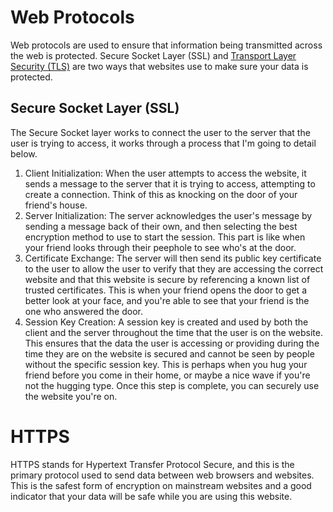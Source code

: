 # Web Protocols
Web protocols are used to ensure that information being transmitted across the web is protected. Secure Socket Layer (SSL) and [Transport Layer Security (TLS)](Encryption.md) are two ways that websites use to make sure your data is protected. 

## Secure Socket Layer (SSL)
The Secure Socket layer works to connect the user to the server that the user is trying to access, it works through a process that I'm going to detail below.
1. Client Initialization: When the user attempts to access the website, it sends a message to the server that it is trying to access, attempting to create a connection. Think of this as knocking on the door of your friend's house.
2. Server Initialization: The server acknowledges the user's message by sending a message back of their own, and then selecting the best encryption method to use to start the session. This part is like when your friend looks through their peephole to see who's at the door. 
3. Certificate Exchange: The server will then send its public key certificate to the user to allow the user to verify that they are accessing the correct website and that this website is secure by referencing a known list of trusted certificates. This is when your friend opens the door to get a better look at your face, and you're able to see that your friend is the one who answered the door. 
4. Session Key Creation: A session key is created and used by both the client and the server throughout the time that the user is on the website. This ensures that the data the user is accessing or providing during the time they are on the website is secured and cannot be seen by people without the specific session key. This is perhaps when you hug your friend before you come in their home, or maybe a nice wave if you're not the hugging type. Once this step is complete, you can securely use the website you're on. 

# HTTPS
HTTPS stands for Hypertext Transfer Protocol Secure, and this is the primary protocol used to send data between web browsers and websites. This is the safest form of encryption on mainstream websites and a good indicator that your data will be safe while you are using this website. 

